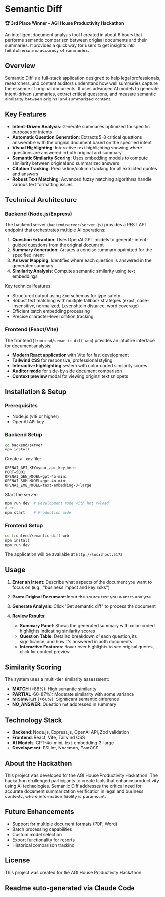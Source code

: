 # Semantic Diff

**🏆 3rd Place Winner - AGI House Productivity Hackathon**

An intelligent document analysis tool I created in about 6 hours that performs semantic comparison between original documents and their summaries. It provides a quick way for users to get insights into faithfullness and accuracy of summaries.

## Overview

Semantic Diff is a full-stack application designed to help legal professionals, researchers, and content auditors understand how well summaries capture the essence of original documents. It uses advanced AI models to generate intent-driven summaries, extract critical questions, and measure semantic similarity between original and summarized content.

## Key Features

- **Intent-Driven Analysis**: Generate summaries optimized for specific purposes or intents
- **Automatic Question Generation**: Extracts 5-8 critical questions answerable with the original document based on the specified intent
- **Visual Highlighting**: Interactive text highlighting showing where questions are answered in both original and summary
- **Semantic Similarity Scoring**: Uses embedding models to compute similarity between original and summarized answers
- **Citation Tracking**: Precise line/column tracking for all extracted quotes and answers
- **Robust Text Matching**: Advanced fuzzy matching algorithms handle various text formatting issues

## Technical Architecture

### Backend (Node.js/Express)

The backend server (`backend/server/server.js`) provides a REST API endpoint that orchestrates multiple AI operations:

1. **Question Extraction**: Uses OpenAI GPT models to generate intent-guided questions from the original document
2. **Summary Generation**: Creates a concise summary optimized for the specified intent
3. **Answer Mapping**: Identifies where each question is answered in the generated summary
4. **Similarity Analysis**: Computes semantic similarity using text embeddings

Key technical features:
- Structured output using Zod schemas for type safety
- Robust text matching with multiple fallback strategies (exact, case-insensitive, normalized, Levenshtein distance, word coverage)
- Efficient batch embedding processing
- Precise character-level citation tracking

### Frontend (React/Vite)

The frontend (`frontend/semantic-diff-web`) provides an intuitive interface for document analysis:

- **Modern React application** with Vite for fast development
- **Tailwind CSS** for responsive, professional styling
- **Interactive highlighting** system with color-coded similarity scores
- **Auditor mode** for side-by-side document comparison
- **Context preview** modal for viewing original text snippets

## Installation & Setup

### Prerequisites
- Node.js (v18 or higher)
- OpenAI API key

### Backend Setup

```bash
cd backend/server
npm install
```

Create a `.env` file:
```
OPENAI_API_KEY=your_api_key_here
PORT=5001
OPENAI_GEN_MODEL=gpt-4o-mini
OPENAI_SUM_MODEL=gpt-4o-mini
OPENAI_EMB_MODEL=text-embedding-3-large
```

Start the server:
```bash
npm run dev  # Development mode with hot reload
# or
npm start    # Production mode
```

### Frontend Setup

```bash
cd frontend/semantic-diff-web
npm install
npm run dev
```

The application will be available at `http://localhost:5173`

## Usage

1. **Enter an Intent**: Describe what aspects of the document you want to focus on (e.g., "business impact and key risks")

2. **Paste Original Document**: Input the source text you want to analyze

3. **Generate Analysis**: Click "Get semantic diff" to process the document

4. **Review Results**:
   - **Summary Panel**: Shows the generated summary with color-coded highlights indicating similarity scores
   - **Question Table**: Detailed breakdown of each question, its significance, and how it's answered in both documents
   - **Interactive Features**: Hover over highlights to see original quotes, click for context preview

## Similarity Scoring

The system uses a multi-tier similarity assessment:
- **MATCH** (≥88%): High semantic similarity
- **PARTIAL** (60-87%): Moderate similarity with some variance
- **MISMATCH** (<60%): Significant semantic difference
- **NO_ANSWER**: Question not addressed in summary

## Technology Stack

- **Backend**: Node.js, Express.js, OpenAI API, Zod validation
- **Frontend**: React, Vite, Tailwind CSS
- **AI Models**: GPT-4o-mini, text-embedding-3-large
- **Development**: ESLint, Nodemon, PostCSS

## About the Hackathon

This project was developed for the AGI House Productivity Hackathon. The hackathon challenged participants to create tools that enhance productivity using AI technologies. Semantic Diff addresses the critical need for accurate document summarization verification in legal and business contexts, where information fidelity is paramount.

## Future Enhancements

- Support for multiple document formats (PDF, Word)
- Batch processing capabilities
- Custom model selection
- Export functionality for reports
- Historical comparison tracking

## License

This project was created for the AGI House Productivity Hackathon.

## Readme auto-generated via Claude Code